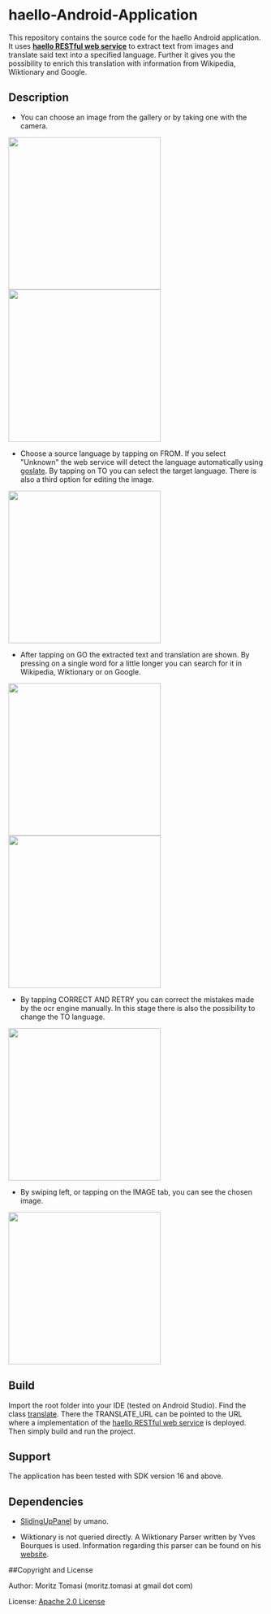 haello-Android-Application
==========================

This repository contains the source code for the haello Android application. It uses [**haello RESTful web service**](https://github.com/2lastview/haello-Rest-Service)
to extract text from images and translate said text into a specified language. Further it gives you
the possibility to enrich this translation with information from Wikipedia, Wiktionary and Google.

## Description

* You can choose an image from the gallery or by taking one with the camera.

<img src="https://github.com/2lastview/haello-Android-Application/blob/master/screenshots/1.1.png" width="300px" />
<img src="https://github.com/2lastview/haello-Android-Application/blob/master/screenshots/1.2.png" width="300px" />

* Choose a source language by tapping on FROM. If you select "Unknown" the web service will
detect the language automatically using [goslate](http://pythonhosted.org/goslate/).
By tapping on TO you can select the target language. There is also a third option for editing the image.

<img src="https://github.com/2lastview/haello-Android-Application/blob/master/screenshots/2.png" width="300px" />

* After tapping on GO the extracted text and translation are shown. By pressing on a single word for
a little longer you can search for it in Wikipedia, Wiktionary or on Google.

<img src="https://github.com/2lastview/haello-Android-Application/blob/master/screenshots/3.1.png" width="300px" />
<img src="https://github.com/2lastview/haello-Android-Application/blob/master/screenshots/3.2.png" width="300px" />

* By tapping CORRECT AND RETRY you can correct the mistakes made by the ocr engine manually. In this
stage there is also the possibility to change the TO language.

<img src="https://github.com/2lastview/haello-Android-Application/blob/master/screenshots/4.png" width="300px" />

* By swiping left, or tapping on the IMAGE tab, you can see the chosen image.

<img src="https://github.com/2lastview/haello-Android-Application/blob/master/screenshots/5.png" width="300px" />

## Build

Import the root folder into your IDE (tested on Android Studio). Find the class [translate](https://github.com/2lastview/haello-Android-Application/blob/master/app/src/main/java/com/example/moritztomasi/clicklesstextenricherapplication/enrichment/Translate.java). There the
TRANSLATE_URL can be pointed to the URL where a implementation of the [haello RESTful web service](https://github.com/2lastview/haello-Rest-Service)
is deployed. Then simply build and run the project.

## Support

The application has been tested with SDK version 16 and above.

## Dependencies

* [SlidingUpPanel](https://github.com/umano/AndroidSlidingUpPanel) by umano.

* Wiktionary is not queried directly. A Wiktionary Parser written by Yves Bourques is used. Information
regarding this parser can be found on his [website](http://www.igrec.ca/projects/wiktionary-text-parser/).

##Copyright and License

Author: Moritz Tomasi (moritz.tomasi at gmail dot com)

License: [Apache 2.0 License](https://github.com/2lastview/haello-Android-Application/blob/master/LICENSE)
